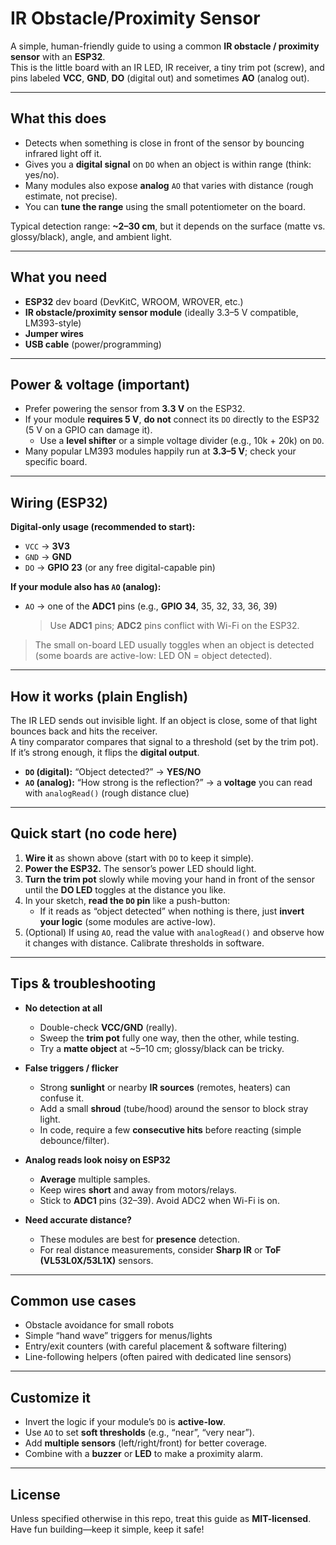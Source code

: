 
# IR Obstacle/Proximity Sensor 

A simple, human-friendly guide to using a common **IR obstacle / proximity sensor** with an **ESP32**.  
This is the little board with an IR LED, IR receiver, a tiny trim pot (screw), and pins labeled **VCC**, **GND**, **DO** (digital out) and sometimes **AO** (analog out).

---

## What this does

- Detects when something is close in front of the sensor by bouncing infrared light off it.  
- Gives you a **digital signal** on `DO` when an object is within range (think: yes/no).  
- Many modules also expose **analog** `AO` that varies with distance (rough estimate, not precise).  
- You can **tune the range** using the small potentiometer on the board.

Typical detection range: **~2–30 cm**, but it depends on the surface (matte vs. glossy/black), angle, and ambient light.

---

## What you need

- **ESP32** dev board (DevKitC, WROOM, WROVER, etc.)
- **IR obstacle/proximity sensor module** (ideally 3.3–5 V compatible, LM393-style)
- **Jumper wires**
- **USB cable** (power/programming)

---

## Power & voltage (important)

- Prefer powering the sensor from **3.3 V** on the ESP32.  
- If your module **requires 5 V**, **do not** connect its `DO` directly to the ESP32 (5 V on a GPIO can damage it).  
  - Use a **level shifter** or a simple voltage divider (e.g., 10k + 20k) on `DO`.  
- Many popular LM393 modules happily run at **3.3–5 V**; check your specific board.

---

## Wiring (ESP32)

**Digital-only usage (recommended to start):**
- `VCC` → **3V3**
- `GND` → **GND**
- `DO`  → **GPIO 23** (or any free digital-capable pin)

**If your module also has `AO` (analog):**
- `AO` → one of the **ADC1** pins (e.g., **GPIO 34**, 35, 32, 33, 36, 39)  
  > Use **ADC1** pins; **ADC2** pins conflict with Wi-Fi on the ESP32.

> The small on-board LED usually toggles when an object is detected (some boards are active-low: LED ON = object detected).

---

## How it works (plain English)

The IR LED sends out invisible light. If an object is close, some of that light bounces back and hits the receiver.  
A tiny comparator compares that signal to a threshold (set by the trim pot). If it’s strong enough, it flips the **digital output**.

- **`DO` (digital):** “Object detected?” → **YES/NO**  
- **`AO` (analog):** “How strong is the reflection?” → a **voltage** you can read with `analogRead()` (rough distance clue)

---

## Quick start (no code here)

1. **Wire it** as shown above (start with `DO` to keep it simple).  
2. **Power the ESP32.** The sensor’s power LED should light.  
3. **Turn the trim pot** slowly while moving your hand in front of the sensor until the **DO LED** toggles at the distance you like.  
4. In your sketch, **read the `DO` pin** like a push-button:
   - If it reads as “object detected” when nothing is there, just **invert your logic** (some modules are active-low).  
5. (Optional) If using `AO`, read the value with `analogRead()` and observe how it changes with distance. Calibrate thresholds in software.

---

## Tips & troubleshooting

- **No detection at all**
  - Double-check **VCC/GND** (really).
  - Sweep the **trim pot** fully one way, then the other, while testing.
  - Try a **matte object** at ~5–10 cm; glossy/black can be tricky.

- **False triggers / flicker**
  - Strong **sunlight** or nearby **IR sources** (remotes, heaters) can confuse it.
  - Add a small **shroud** (tube/hood) around the sensor to block stray light.
  - In code, require a few **consecutive hits** before reacting (simple debounce/filter).

- **Analog reads look noisy on ESP32**
  - **Average** multiple samples.
  - Keep wires **short** and away from motors/relays.
  - Stick to **ADC1** pins (32–39). Avoid ADC2 when Wi-Fi is on.

- **Need accurate distance?**
  - These modules are best for **presence** detection.  
  - For real distance measurements, consider **Sharp IR** or **ToF (VL53L0X/53L1X)** sensors.

---

## Common use cases

- Obstacle avoidance for small robots  
- Simple “hand wave” triggers for menus/lights  
- Entry/exit counters (with careful placement & software filtering)  
- Line-following helpers (often paired with dedicated line sensors)

---

## Customize it

- Invert the logic if your module’s `DO` is **active-low**.  
- Use `AO` to set **soft thresholds** (e.g., “near”, “very near”).  
- Add **multiple sensors** (left/right/front) for better coverage.  
- Combine with a **buzzer** or **LED** to make a proximity alarm.

---

## License

Unless specified otherwise in this repo, treat this guide as **MIT-licensed**.  
Have fun building—keep it simple, keep it safe!
